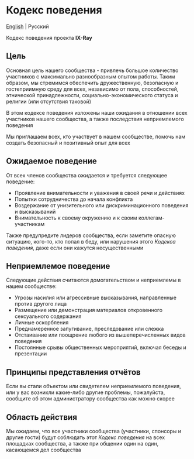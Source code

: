 # Кодекс поведения

[English](../CODE_OF_CONDUCT.md) | Русский

Кодекс поведения проекта __IX-Ray__

## Цель

Основная цель нашего сообщества - привлечь большое количество участников с максимально разнообразным опытом работы. Таким образом, мы стремимся обеспечить дружественную, безопасную и гостеприимную среду для всех, независимо от пола, способностей, этнической принадлежности, социально-экономического статуса и религии (или отсутствия таковой)

В этом кодексе поведения изложены наши ожидания в отношении всех участников нашего сообщества, а также последствия неприемлемого поведения

Мы приглашаем всех, кто участвует в нашем сообществе, помочь нам создать безопасный и позитивный опыт для всех

## Ожидаемое поведение

От всех членов сообщества ожидается и требуется следующее поведение:

- Проявление внимательности и уважения в своей речи и действиях
- Попытки сотрудничества до начала конфликта
- Воздержание от унизительного или дискриминационного поведения и высказываний
- Внимательность к своему окружению и к своим коллегам-участникам

Также предупредите лидеров сообщества, если заметите опасную ситуацию, кого-то, кто попал в беду, или нарушения этого _Кодекса поведения_, даже если они кажутся несущественными

## Неприемлемое поведение

Следующие действия считаются домогательством и неприемлемы в нашем сообществе:

- Угрозы насилия или агрессивные высказывания, направленные против другого лица
- Размещение или демонстрация материалов откровенного сексуального содержания
- Личные оскорбления
- Преднамеренное запугивание, преследование или слежка
- Отстаивание или поощрение любого из вышеперечисленных видов поведения
- Постоянные срывы общественных мероприятий, включая беседы и презентации

## Принципы представления отчётов

Если вы стали объектом или свидетелем неприемлемого поведения, или у вас возникли какие-либо другие проблемы, пожалуйста, сообщите об этом администратору сообщества как можно скорее

## Область действия

Мы ожидаем, что все участники сообщества (участники, спонсоры и другие гости) будут соблюдать этот _Кодекс поведения_ на всех площадках сообщества, а также при общении один на один, касающемся дел сообщества
